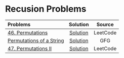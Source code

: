 # Recusion Problems
| Problems                                                                                                                                                                                           |                                                               Solution                                                                |  Source  |
| :------------------------------------------------------------------------------------------------------------------------------------------------------------------------------------------------- | :-----------------------------------------------------------------------------------------------------------------------------------: | :------: |
| [46. Permutations](https://leetcode.com/problems/permutations/description/)                                                                                                                        |        [Solution](https://github.com/ArhanBytes/Rohit-Negi-CPP-DSA-Course/blob/main/Lectures/Lecture_064/Lecture_Code/46.cpp)         | LeetCode |
| [Permutations of a String](https://www.geeksforgeeks.org/problems/permutations-of-a-given-string2041/1?utm_medium=article_practice_tab&utm_campaign=article_practice_tab&utm_source=geeksforgeeks) | [Solution](https://github.com/ArhanBytes/Rohit-Negi-CPP-DSA-Course/blob/main/Lectures/Lecture_064/Homework/permutation_of_string.cpp) |   GFG    |
| [47. Permutations II](https://leetcode.com/problems/permutations-ii/description/)                                                                                                                  |          [Solution](https://github.com/ArhanBytes/Rohit-Negi-CPP-DSA-Course/blob/main/Lectures/Lecture_064/Homework/47.cpp)           | LeetCode |